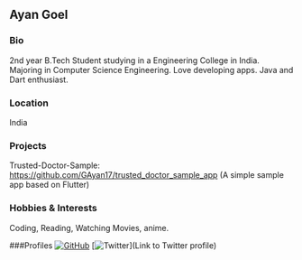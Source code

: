## Ayan Goel


### Bio
2nd year B.Tech Student studying in a Engineering College in India. Majoring in Computer Science Engineering.
Love developing apps. Java and Dart enthusiast.

### Location
India

### Projects
Trusted-Doctor-Sample: https://github.com/GAyan17/trusted_doctor_sample_app (A simple sample app based on Flutter)

### Hobbies & Interests
Coding, Reading, Watching Movies, anime.

###Profiles
[![GitHub][github-img]](https://github.com/GAyan17) 
[![Twitter][twitter-img]](Link to Twitter profile)

<!-- Don't edit the below 2 lines -->
[twitter-img]: https://i.imgur.com/wWzX9uB.png
[github-img]: https://i.imgur.com/9I6NRUm.png